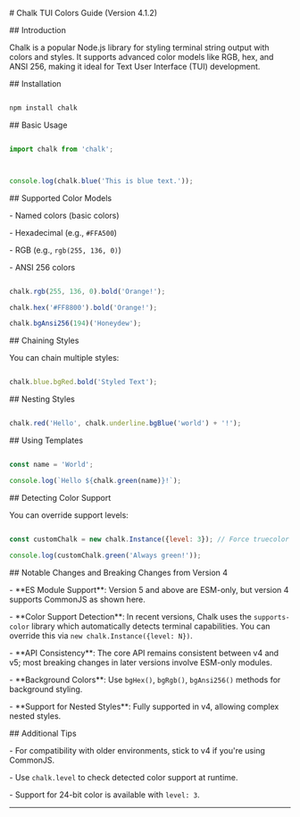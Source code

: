 \# Chalk TUI Colors Guide (Version 4.1.2)



\## Introduction



Chalk is a popular Node.js library for styling terminal string output with colors and styles. It supports advanced color models like RGB, hex, and ANSI 256, making it ideal for Text User Interface (TUI) development.



\## Installation



```bash

npm install chalk

```



\## Basic Usage



```js

import chalk from 'chalk';



console.log(chalk.blue('This is blue text.'));

```



\## Supported Color Models



\- Named colors (basic colors)

\- Hexadecimal (e.g., `#FFA500`)

\- RGB (e.g., `rgb(255, 136, 0)`)

\- ANSI 256 colors



```js

chalk.rgb(255, 136, 0).bold('Orange!');

chalk.hex('#FF8800').bold('Orange!');

chalk.bgAnsi256(194)('Honeydew');

```



\## Chaining Styles



You can chain multiple styles:



```js

chalk.blue.bgRed.bold('Styled Text');

```



\## Nesting Styles



```js

chalk.red('Hello', chalk.underline.bgBlue('world') + '!');

```



\## Using Templates



```js

const name = 'World';

console.log(`Hello ${chalk.green(name)}!`);

```



\## Detecting Color Support



You can override support levels:



```js

const customChalk = new chalk.Instance({level: 3}); // Force truecolor

console.log(customChalk.green('Always green!'));

```



\## Notable Changes and Breaking Changes from Version 4



\- \*\*ES Module Support\*\*: Version 5 and above are ESM-only, but version 4 supports CommonJS as shown here.

\- \*\*Color Support Detection\*\*: In recent versions, Chalk uses the `supports-color` library which automatically detects terminal capabilities. You can override this via `new chalk.Instance({level: N})`.

\- \*\*API Consistency\*\*: The core API remains consistent between v4 and v5; most breaking changes in later versions involve ESM-only modules.

\- \*\*Background Colors\*\*: Use `bgHex()`, `bgRgb()`, `bgAnsi256()` methods for background styling.

\- \*\*Support for Nested Styles\*\*: Fully supported in v4, allowing complex nested styles.



\## Additional Tips



\- For compatibility with older environments, stick to v4 if you're using CommonJS.

\- Use `chalk.level` to check detected color support at runtime.

\- Support for 24-bit color is available with `level: 3`.



---

